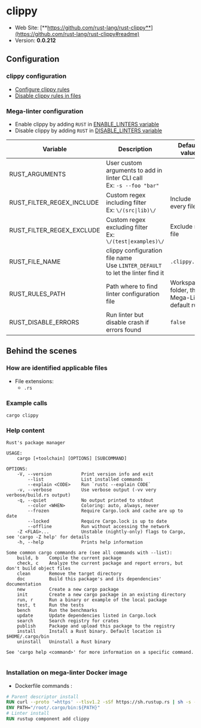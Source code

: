 <!-- markdownlint-disable MD033 MD041 -->
<!-- Generated by .automation/build.py, please do not update manually -->
# clippy

- Web Site: [**https://github.com/rust-lang/rust-clippy**](https://github.com/rust-lang/rust-clippy#readme)
- Version: **0.0.212**

## Configuration

### clippy configuration

- [Configure clippy rules](https://github.com/rust-lang/rust-clippy#configuration)
- [Disable clippy rules in files](https://github.com/rust-lang/rust-clippy#allowingdenying-lints)

### Mega-linter configuration

- Enable clippy by adding `RUST` in [ENABLE_LINTERS variable](https://github.com/nvuillam/mega-linter#activation-and-deactivation)
- Disable clippy by adding `RUST` in [DISABLE_LINTERS variable](https://github.com/nvuillam/mega-linter#activation-and-deactivation)

| Variable | Description | Default value |
| ----------------- | -------------- | -------------- |
| RUST_ARGUMENTS | User custom arguments to add in linter CLI call<br/>Ex: `-s --foo "bar"` |  |
| RUST_FILTER_REGEX_INCLUDE | Custom regex including filter<br/>Ex: `\/(src\|lib)\/` | Include every file |
| RUST_FILTER_REGEX_EXCLUDE | Custom regex excluding filter<br/>Ex: `\/(test\|examples)\/` | Exclude no file |
| RUST_FILE_NAME | clippy configuration file name</br>Use `LINTER_DEFAULT` to let the linter find it | `.clippy.toml` |
| RUST_RULES_PATH | Path where to find linter configuration file | Workspace folder, then Mega-Linter default rules |
| RUST_DISABLE_ERRORS | Run linter but disable crash if errors found | `false` |

## Behind the scenes

### How are identified applicable files

- File extensions:
  - `.rs`


### Example calls

```shell
cargo clippy
```


### Help content

```shell
Rust's package manager

USAGE:
    cargo [+toolchain] [OPTIONS] [SUBCOMMAND]

OPTIONS:
    -V, --version           Print version info and exit
        --list              List installed commands
        --explain <CODE>    Run `rustc --explain CODE`
    -v, --verbose           Use verbose output (-vv very verbose/build.rs output)
    -q, --quiet             No output printed to stdout
        --color <WHEN>      Coloring: auto, always, never
        --frozen            Require Cargo.lock and cache are up to date
        --locked            Require Cargo.lock is up to date
        --offline           Run without accessing the network
    -Z <FLAG>...            Unstable (nightly-only) flags to Cargo, see 'cargo -Z help' for details
    -h, --help              Prints help information

Some common cargo commands are (see all commands with --list):
    build, b    Compile the current package
    check, c    Analyze the current package and report errors, but don't build object files
    clean       Remove the target directory
    doc         Build this package's and its dependencies' documentation
    new         Create a new cargo package
    init        Create a new cargo package in an existing directory
    run, r      Run a binary or example of the local package
    test, t     Run the tests
    bench       Run the benchmarks
    update      Update dependencies listed in Cargo.lock
    search      Search registry for crates
    publish     Package and upload this package to the registry
    install     Install a Rust binary. Default location is $HOME/.cargo/bin
    uninstall   Uninstall a Rust binary

See 'cargo help <command>' for more information on a specific command.


```

### Installation on mega-linter Docker image

- Dockerfile commands :
```dockerfile
# Parent descriptor install
RUN curl --proto '=https' --tlsv1.2 -sSf https://sh.rustup.rs | sh -s -- -y
ENV PATH="/root/.cargo/bin:${PATH}"
# Linter install
RUN rustup component add clippy
```

